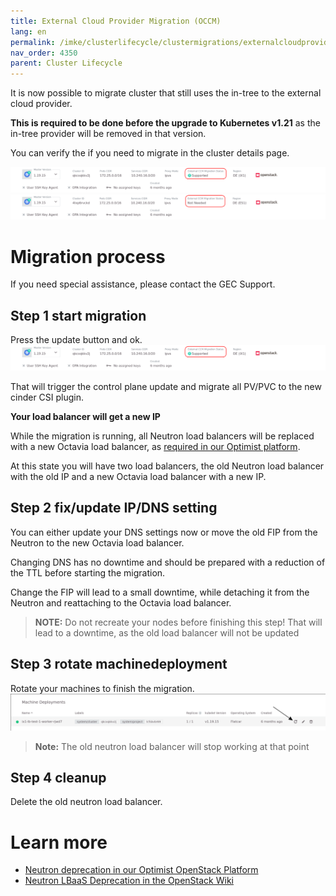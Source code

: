 ```yaml
---
title: External Cloud Provider Migration (OCCM)
lang: en
permalink: /imke/clusterlifecycle/clustermigrations/externalcloudprovider/
nav_order: 4350
parent: Cluster Lifecycle
---
```


It is now possible to migrate cluster that still uses the in-tree to the external cloud provider.

**This is required to be done before the upgrade to Kubernetes v1.21** as the in-tree provider will be removed in that version.

You can verify the if you need to migrate in the cluster details page.

![migration needed](migration-needed.png)
![migration not needed](migration-not-needed.png)

# Migration process

If you need special assistance, please contact the GEC Support.

## Step 1 start migration

Press the update button and ok.
![migration needed](migration-needed.png)

That will trigger the control plane update and migrate all PV/PVC to the new cinder CSI plugin.

**Your load balancer will get a new IP**

While the migration is running, all Neutron load balancers will be replaced with a new Octavia load balancer, as [required in our Optimist platform](/optimist/migration_loadbalancer/).

At this state you will have two load balancers, the old Neutron load balancer with the old IP and a new Octavia load balancer with a new IP.

## Step 2 fix/update IP/DNS setting

You can either update your DNS settings now or move the old FIP from the Neutron to the new Octavia load balancer.

Changing DNS has no downtime and should be prepared with a reduction of the TTL before starting the migration.

Change the FIP will lead to a small downtime, while detaching it from the Neutron and reattaching to the Octavia load balancer.

> __NOTE:__
> Do not recreate your nodes before finishing this step! That will lead to a downtime, as the old load balancer will not be updated

## Step 3 rotate machinedeployment

Rotate your machines to finish the migration.
![worker rotation](rotate-nodes.png)

> __Note:__
> The old neutron load balancer will stop working at that point

## Step 4 cleanup

Delete the old neutron load balancer.


# Learn more
* [Neutron deprecation in our Optimist OpenStack Platform](/optimist/migration_loadbalancer/)
* [Neutron LBaaS Deprecation in the OpenStack Wiki](https://wiki.openstack.org/wiki/Neutron/LBaaS/Deprecation)
